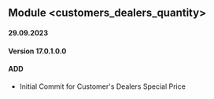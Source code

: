 ## Module <customers_dealers_quantity>

#### 29.09.2023
#### Version 17.0.1.0.0
#### ADD

- Initial Commit for Customer's Dealers Special Price
